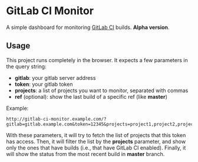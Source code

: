 # GitLab CI Monitor

A simple dashboard for monitoring [GitLab CI](https://about.gitlab.com/gitlab-ci/) builds. **Alpha version**.

## Usage

This project runs completely in the browser. It expects a few parameters in the query string:

- **gitlab**: your gitlab server address
- **token**: your gitlab token
- **projects**: a list of projects you want to monitor, separated with commas
- **ref** (optional): show the last build of a specific ref (like **master**)

Example:

```
http://gitlab-ci-monitor.example.com/?gitlab=gitlab.example.com&token=12345&projects=project1,project2,project3&ref=master
```

With these parameters, it will try to fetch the list of projects that this token has access. Then, it will filter the list by the **projects** parameter, and show only the ones that have builds (i.e., that have GitLab CI enabled). Finally, it will show the status from the most recent build in **master** branch.
